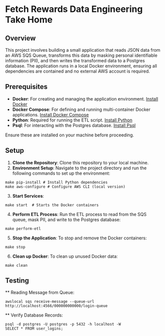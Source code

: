 # Fetch Rewards Data Engineering Take Home

## Overview
This project involves building a small application that reads JSON data from an AWS SQS Queue, transforms this data by masking personal identifiable information (PII), and then writes the transformed data to a Postgres database. The application runs in a local Docker environment, ensuring all dependencies are contained and no external AWS account is required.

## Prerequisites
- **Docker**: For creating and managing the application environment. [Install Docker](https://docs.docker.com/get-docker/)
- **Docker Compose**: For defining and running multi-container Docker applications. [Install Docker Compose](https://docs.docker.com/compose/install/)
- **Python**: Required for running the ETL script. [Install Python](https://www.python.org/downloads/)
- **Psql**: For interacting with the Postgres database. [Install Psql](https://www.postgresql.org/download/)

Ensure these are installed on your machine before proceeding.

## Setup
1. **Clone the Repository**: Clone this repository to your local machine.
2. **Environment Setup**: Navigate to the project directory and run the following commands to set up the environment:

```
make pip-install # Install Python dependencies
make aws-configure # Configure AWS CLI (local version)
```

3. **Start Services**:

```
make start  # Starts the Docker containers
```

4. **Perform ETL Process**: Run the ETL process to read from the SQS queue, mask PII, and write to the Postgres database:

```
make perform-etl
```

5. **Stop the Application**: To stop and remove the Docker containers:

```
make stop
```

6. **Clean up Docker**: To clean up unused Docker data:

```
make clean
```

## Testing

** Reading Message from Queue: 

```
awslocal sqs receive-message --queue-url http://localhost:4566/000000000000/login-queue
```

** Verify Database Records:

```
psql -d postgres -U postgres -p 5432 -h localhost -W
SELECT * FROM user_logins;
```

